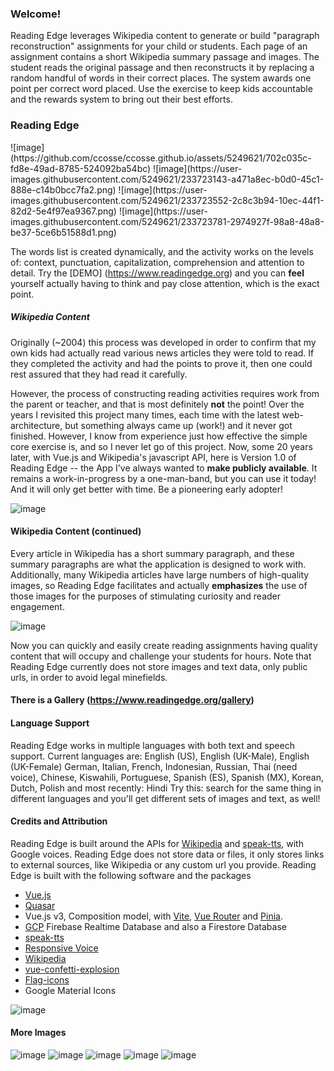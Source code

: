 ### Welcome! 
Reading Edge leverages Wikipedia content to generate or build "paragraph reconstruction" assignments for your child or students.
Each page of an assignment contains a short Wikipedia summary passage and images. The student reads the original passage and then
reconstructs it by replacing a random handful of words in their correct places. The system awards one point per correct word placed.
Use the exercise to keep kids accountable and the rewards system to bring out their best efforts.

### Reading Edge
<a hrev="" target="_blank">
![image](https://github.com/ccosse/ccosse.github.io/assets/5249621/702c035c-fd8e-49ad-8785-524092ba54bc)
</a>
![image](https://user-images.githubusercontent.com/5249621/233723143-a471a8ec-b0d0-45c1-888e-c14b0bcc7fa2.png)
![image](https://user-images.githubusercontent.com/5249621/233723552-2c8c3b94-10ec-44f1-82d2-5e4f97ea9367.png)
![image](https://user-images.githubusercontent.com/5249621/233723781-2974927f-98a8-48a8-be37-5ce6b51588d1.png)

The words list is created dynamically, and the activity works on the levels of: context, punctuation, capitalization, comprehension and attention to detail.  Try the [DEMO] (https://www.readingedge.org) and you can __feel__ yourself actually having to think and pay close attention, which is the exact point.

##### Wikipedia Content
Originally (~2004) this process was developed in order to confirm that my own kids had actually read various news articles they were told to read. If they completed the activity and had the points to prove it, then one could rest assured that they had read it carefully.

However, the process of constructing reading activities requires work from the parent or teacher, and that is most definitely __not__ the point! Over the years I revisited this project many times, each time with the latest web-architecture, but something always came up (work!) and it never got finished.  However, I know from experience just how effective the simple core exercise is, and so I never let go of this project.  Now, some 20 years later, with Vue.js and Wikipedia's javascript API, here is Version 1.0 of Reading Edge -- the App I've always wanted to __make publicly available__.  It remains a work-in-progress by a one-man-band, but you can use it today! And it will only get better with time.  Be a pioneering early adopter!

![image](https://user-images.githubusercontent.com/5249621/233731964-3d59f01c-77ef-40fe-a5fa-93f537d3fb7f.png)

#### Wikipedia Content (continued)
Every article in Wikipedia has a short summary paragraph, and these summary paragraphs are what the application is designed to work with. Additionally, many Wikipedia articles have large numbers of high-quality images, so Reading Edge facilitates and actually __emphasizes__ the use of those images for the purposes of stimulating curiosity and reader engagement.

![image](https://user-images.githubusercontent.com/5249621/233734238-5ef7bcc9-899f-42ee-adbe-377a0616dd66.png)

Now you can quickly and easily create reading assignments having quality content that will occupy and challenge your students for hours. Note that Reading Edge currently does not store images and text data, only public urls, in order to avoid legal minefields.

#### There is a Gallery (https://www.readingedge.org/gallery)

#### Language Support
Reading Edge works in multiple languages with both text and speech support. Current languages are: English (US), English (UK-Male), English (UK-Female) German, Italian, French, Indonesian, Russian, Thai (need voice), Chinese, Kiswahili, Portuguese, Spanish (ES), Spanish (MX), Korean, Dutch, Polish and most recently: Hindi
Try this: search for the same thing in different languages and you'll get different sets of images and text, as well!

#### Credits and Attribution
Reading Edge is built around the APIs for <a target="_blank" href="https://www.npmjs.com/package/wikipedia">Wikipedia</a> and <a target="_blank" href="https://www.npmjs.com/package/speak-tts">speak-tts</a>, with Google voices.  Reading Edge does not store data or files, it only stores links to external sources, like Wikipedia or any custom url you provide. Reading Edge is built with the following software and the packages 
<ul>
  <li><a target="_blank" href="https://vuejs.org">Vue.js</a>
  <li><a target="_blank" href="https://quasar.dev">Quasar</a>
  <li>Vue.js v3, Composition model,  with <a target="_blank" href="https://vitejs.dev">Vite</a>, <a target="_blank" href="https://router.vuejs.org">Vue Router</a> and <a target="_blank" href="https://pinia.vuejs.org">Pinia</a>.
  <li><a target="_blank" href="https://cloud.google.com">GCP</a> Firebase Realtime Database and also a Firestore Database
  <li><a target="_blank" href="https://www.npmjs.com/package/speak-tts">speak-tts</a>
  <li><a target="_blank" href="https://www.responsivevoice.org">Responsive Voice</a>
  <li><a target="_blank" href="https://www.npmjs.com/package/wikipedia">Wikipedia</a>
  <li><a target="_blank" href="https://vuejsexamples.com/an-explosion-of-confetti-as-a-vue-3-component/">vue-confetti-explosion</a>
  <li><a target="_blank" href="https://www.npmjs.com/package/flag-icons">Flag-icons</a>
  <li><a target="_blank" hter="https://fonts.google.com/">Google Material Icons</a>
</ul>

<!--
#### History of Reading Edge
Previous versions of this application were developed for the author's own children from about 2005 thru 2010. At that time the points earned were credits for internet access via a specially-configured Raspberry-Pi (configured as a Wifi hotspot-kiosk with a credit-meter). With this arrangement I could produce assignments while at work, ie from my office, and my kids would literally teach themselves new things by the time I got home.  If they wanted internet access, at least, which they did.  Reading Edge was the prototype app for a larger <a target="_blank" href="https://netdispenser.github.io/">__proposed ecosystem__</a> based around the credits-for-internet-access scheme. Reading Edge itself went by the name <i>Force Reader</i> and the ecosystem was named the <i>Net Dispenser</i>.  But now it's just the reading part and the ability to earn points, while you decide the exchange rate and how those points are redeemed. 
-->
![image](https://user-images.githubusercontent.com/5249621/233739151-5f715921-ce0a-4ec8-b293-975beececeba.png)

#### More Images
![image](https://user-images.githubusercontent.com/5249621/233742352-6481d850-09d0-4221-8ba2-fd8197972d41.png)
![image](https://user-images.githubusercontent.com/5249621/233742367-3a764474-112c-404d-b944-b1f82cdf8ab7.png)
![image](https://user-images.githubusercontent.com/5249621/233742403-4855d0f8-2ca2-4e0c-8fcb-e72fced094ca.png)
![image](https://user-images.githubusercontent.com/5249621/233742953-74178c90-b9b3-4760-b8a3-ea90de7471a1.png)
![image](https://user-images.githubusercontent.com/5249621/233744696-3900c1f7-7429-4858-89b2-f54696d7bc5a.png)


